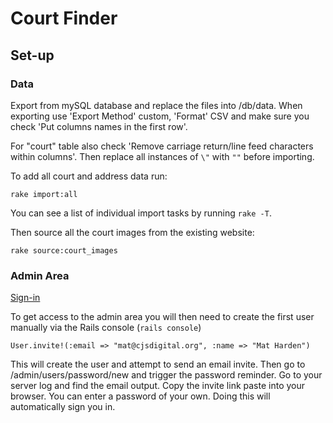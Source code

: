 # Court Finder

## Set-up

### Data

Export from mySQL database and replace the files into /db/data. When exporting use 'Export Method' custom, 'Format' CSV and make sure you check 'Put columns names in the first row'. 

For "court" table also check 'Remove carriage return/line feed characters within columns'. Then replace all instances of `\"` with `""` before importing.

To add all court and address data run:

    rake import:all

You can see a list of individual import tasks by running `rake -T`.

Then source all the court images from the existing website:

    rake source:court_images

<!-- Then you need to process the court types by running:

    rake process:court_types -->

### Admin Area

[Sign-in](http://localhost:3000/admin/users/sign_in)

To get access to the admin area you will then need to create the first user manually via the Rails console (`rails console`)

    User.invite!(:email => "mat@cjsdigital.org", :name => "Mat Harden")

This will create the user and attempt to send an email invite. Then go to /admin/users/password/new and trigger the password reminder. Go to your server log and find the email output. Copy the invite link paste into your browser. You can enter a password of your own. Doing this will automatically sign you in.
